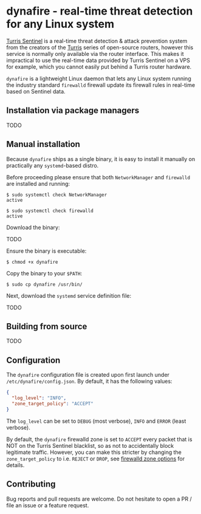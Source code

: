 dynafire - real-time threat detection for any Linux system
=

[Turris Sentinel](https://view.sentinel.turris.cz/?period=1w) is a real-time threat detection & attack prevention system from
the creators of the [Turris](https://www.turris.com/en/) series of open-source routers, however this service is normally only available via the router interface.
This makes it impractical to use the real-time data provided by Turris Sentinel on a VPS for example, which you cannot easily put behind a Turris router hardware.

`dynafire` is a lightweight Linux daemon that lets any Linux system running the industry standard `firewalld` firewall update its firewall rules in real-time based on Sentinel data.

Installation via package managers
-
TODO

Manual installation
-
Because `dynafire` ships as a single binary, it is easy to install it manually on practically any `systemd`-based distro.

Before proceeding please ensure that both `NetworkManager` and `firewalld` are installed and running:

```shell
$ sudo systemctl check NetworkManager                                   
active

$ sudo systemctl check firewalld                                   
active
```

Download the binary:

TODO

Ensure the binary is executable:

`$ chmod +x dynafire`

Copy the binary to your `$PATH`:

`$ sudo cp dynafire /usr/bin/`


Next, download the `systemd` service definition file:

TODO 

Building from source
-

TODO

Configuration
-

The `dynafire` configuration file is created upon first launch under `/etc/dynafire/config.json`.
By default, it has the following values:

```json
{
  "log_level": "INFO",
  "zone_target_policy": "ACCEPT"
}
```

The `log_level` can be set to `DEBUG` (most verbose), `INFO` and `ERROR` (least verbose).

By default, the `dynafire` firewalld zone is set to `ACCEPT` every packet that is NOT on the Turris Sentinel blacklist, so as not to accidentally block legitimate traffic. 
However, you can make this stricter by changing the `zone_target_policy` to i.e. `REJECT` or `DROP`, see [firewalld zone options](https://firewalld.org/documentation/zone/options.html) for details.  

Contributing
-
Bug reports and pull requests are welcome. Do not hesitate to open a PR / file an issue or a feature request.
